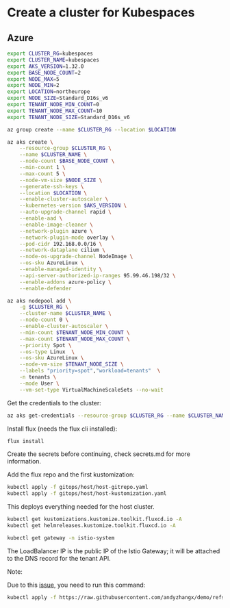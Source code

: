 # Create a cluster for Kubespaces

## Azure

```bash
export CLUSTER_RG=kubespaces
export CLUSTER_NAME=kubespaces
export AKS_VERSION=1.32.0
export BASE_NODE_COUNT=2
export NODE_MAX=5
export NODE_MIN=2
export LOCATION=northeurope
export NODE_SIZE=Standard_D16s_v6
export TENANT_NODE_MIN_COUNT=0
export TENANT_NODE_MAX_COUNT=10
export TENANT_NODE_SIZE=Standard_D16s_v6

```

```bash
az group create --name $CLUSTER_RG --location $LOCATION
```

```bash
az aks create \
    --resource-group $CLUSTER_RG \
    --name $CLUSTER_NAME \
    --node-count $BASE_NODE_COUNT \
    --min-count 1 \
    --max-count 5 \
    --node-vm-size $NODE_SIZE \
    --generate-ssh-keys \
    --location $LOCATION \
    --enable-cluster-autoscaler \
    --kubernetes-version $AKS_VERSION \
    --auto-upgrade-channel rapid \
    --enable-aad \
    --enable-image-cleaner \
    --network-plugin azure \
    --network-plugin-mode overlay \
    --pod-cidr 192.168.0.0/16 \
    --network-dataplane cilium \
    --node-os-upgrade-channel NodeImage \
    --os-sku AzureLinux \
    --enable-managed-identity \
    --api-server-authorized-ip-ranges 95.99.46.198/32 \
    --enable-addons azure-policy \
    --enable-defender 

az aks nodepool add \
    -g $CLUSTER_RG \
    --cluster-name $CLUSTER_NAME \
    --node-count 0 \
    --enable-cluster-autoscaler \
    --min-count $TENANT_NODE_MIN_COUNT \
    --max-count $TENANT_NODE_MAX_COUNT \
    --priority Spot \
    --os-type Linux  \
    --os-sku AzureLinux \
    --node-vm-size $TENANT_NODE_SIZE \
    --labels "priority=spot","workload=tenants"  \
    -n tenants \
    --mode User \
    --vm-set-type VirtualMachineScaleSets --no-wait
```

Get the credentials to the cluster:

```bash
az aks get-credentials --resource-group $CLUSTER_RG --name $CLUSTER_NAME --admin
```

Install flux (needs the flux cli installed):

```bash
flux install
```

Create the secrets before continuing, check secrets.md for more information.

Add the flux repo and the first kustomization:

```bash
kubectl apply -f gitops/host/host-gitrepo.yaml
kubectl apply -f gitops/host/host-kustomization.yaml
```

This deploys everything needed for the host cluster.

```bash
kubectl get kustomizations.kustomize.toolkit.fluxcd.io -A
kubectl get helmreleases.kustomize.toolkit.fluxcd.io -A
```

```bash
kubectl get gateway -n istio-system
```

The LoadBalancer IP is the public IP of the Istio Gateway; it will be attached to the DNS record for the tenant API.

Note:

Due to this [issue](https://github.com/kubernetes-sigs/azuredisk-csi-driver/issues/2777), you need to run this command:

```bash
kubectl apply -f https://raw.githubusercontent.com/andyzhangx/demo/refs/heads/master/aks/download-v6-disk-rules.yaml
```

